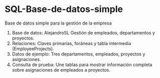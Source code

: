 # SQL-Base-de-datos-simple
Base de datos simple para la gestión de la empresa
1. Base de datos: AlejandroSL
Gestión de empleados, departamentos y proyectos.
2. Relaciones:
Claves primarias, foráneas y tabla intermedia (EmployeeProjects).
3. Datos de ejemplo:
Tres departamentos, empleados, proyectos y asignaciones.
4. Consulta de prueba:
Une tablas para mostrar información completa sobre asignaciones de empleados a proyectos.
